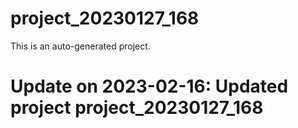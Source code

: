 # project_20230127_168

This is an auto-generated project.

# Update on 2023-02-16: Updated project project_20230127_168
